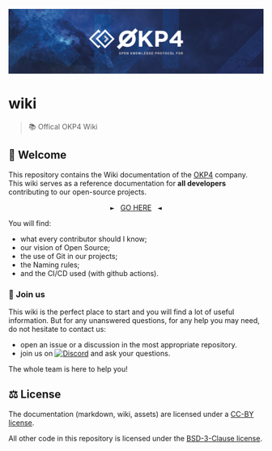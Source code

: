 [![okp4 github banner](./assets/okp4-banner.png)](https://okp4.network)

# wiki

> 📚 Offical OKP4 Wiki

## 👋 Welcome

This repository contains the Wiki documentation of the [OKP4](https://okp4.network) company. This wiki serves as a reference documentation for **all developers** contributing to our open-source projects.

<p align="center">
    <tt>►</tt>&nbsp;&nbsp;&nbsp;<a href="https://github.com/okp4/wiki/wiki">GO HERE</a>&nbsp;&nbsp;&nbsp;<tt>◄</tt>
</p>

You will find:

- what every contributor should I know;
- our vision of Open Source;
- the use of Git in our projects;
- the Naming rules;
- and the CI/CD used (with github actions).

### 🤗 Join us

This wiki is the perfect place to start and you will find a lot of useful information. But for any unanswered questions, for any help you may need, do not hesitate to contact us:

- open an issue or a discussion in the most appropriate repository.
- join us on [![Discord](https://img.shields.io/badge/Discord-7289DA?logo=discord&logoColor=white)](https://discord.gg/GHNZh4SaJ3) and ask your questions.

The whole team is here to help you!

## ⚖️ License

The documentation (markdown, wiki, assets) are licensed under a [CC-BY license](LICENSE).

All other code in this repository is licensed under the [BSD-3-Clause license](LICENSE-CODE).
